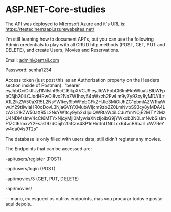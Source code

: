 ﻿# ASP.NET-Core-studies

The API was deployed to Microsoft Azure and it's URL is:
https://testecinemaapi.azurewebsites.net/


I'm still learning how to document API's, but you can use the following Admin credentials to play with all CRUD http methods (POST, GET, PUT and DELETE), and create Users, Movies and Reservations.

Email: admini@email.com

Password: senha1234

Access token (just post this as an Authorization property on the Headers section inside of Postman): "bearer eyJhbGciOiJIUzI1NiIsInR5cCI6IkpXVCJ9.eyJlbWFpbCI6ImFkbWluaUBlbWFpbC5jb20iLCJodHRwOi8vc2NoZW1hcy54bWxzb2FwLm9yZy93cy8yMDA1LzA1L2lkZW50aXR5L2NsYWltcy9lbWFpbGFkZHJlc3MiOiJhZG1pbmlAZW1haWwuY29tIiwiaHR0cDovL3NjaGVtYXMubWljcm9zb2Z0LmNvbS93cy8yMDA4LzA2L2lkZW50aXR5L2NsYWltcy9yb2xlIjoiQWRtaW4iLCJuYmYiOjE2MTY2MzU4NDMsImV4cCI6MTYxNjcyMjI0MywiaXNzIjoibG9jYWxob3N0LmNvbSIsImF1ZCI6ImxvY2FsaG9zdC5jb20ifQ.e48P1nHm1nUNbLcx64vcBRbJrLcW7ReYw4da04s9T2s"

The database is only filled with users data, still didn't register any movies.

The Endpoints that can be accessed are:

-api/users/register (POST)

-api/users/login (POST)

-api/movies/3 (GET, PUT, DELETE)

-api/movies/


-- mano, eu esqueci os outros endpoints, mas vou procurar todos e postar aqui depois...
